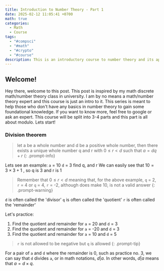 ```yaml
---
title: Introduction to Number Theory - Part 1
date: 2025-02-12 11:05:41 +0700
math: true
categories:
  - Math
  - Course
tags:
  - "#compsci"
  - "#math"
  - "#crypto"
  - "#course"
description: This is an introductory course to number theory and its application in computer science specifically cryptography.
---
```


## Welcome! 
Hey there, welcome to this post. This post is inspired by my math discrete math/number theory class in university. I am by no means a math/number theory expert and this course is just an intro to it. This series is meant to help those who don't have any basics in number theory to gain some foundational knowledge. If you want to know more, feel free to google or ask an expert. This course will be split into 3-4 parts and this part is all about modulo. Lets start!

### Division theorem
>let a be a whole number and d be a positive whole number, then there exists a unique whole number q and r with $0\leq r<d$ such that $a=dq+r$
{: .prompt-info}

Lets see an example:
`a` = 10
`d` = 3
find q, and r
We can easily see that $10 = 3\times3 +1$ , so q is 3 and r is 1
>Remember that $0\leq r<d$ meaning that, for the above example, `q` = 2, `r` = 4 or `q` = 4, `r` = -2, although does make 10, is not a valid answer
{: .prompt-warning}

`d` is often called the 'divisor'
`q` is often called the 'quotient'
`r` is often called the 'remainder'

Let's practice:
1. Find the quotient and remainder for `a` = 20 and `d` = 3
2. Find the quotient and remainder for `a` = -20 and `d` = 3
3. Find the quotient and remainder for `a` = 10 and `d` = 5

>`r` is not allowed to be negative but `q` is allowed
{: .prompt-tip}


For a pair of `a` and `d` where the remainder is 0, such as practice
no. 3, we can say that `d` divides `a`, or in math notations, $d|a$. In 
other words, $d|a$ means that $a=d\times q$.



